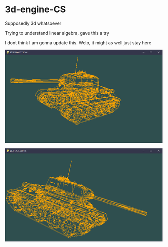# 3d-engine-CS
Supposedly 3d whatsoever

Trying to understand linear algebra, gave this a try

I dont think I am gonna update this. Welp, it might as well just stay here

![Alt text](screenshots/shot2.png?raw=true "Screenshot")

![Alt text](screenshots/shot1.png?raw=true "Screenshot")
